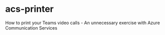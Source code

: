 # acs-printer
How to print your Teams video calls - An unnecessary exercise with Azure Communication Services
